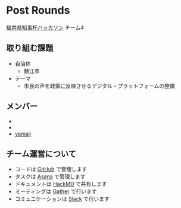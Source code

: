 # Post Rounds

[福井県知事杯ハッカソン](https://code4fukui.github.io/fukui-chijihai-hackathon-20240901/) チーム4

## 取り組む課題

* 自治体
  * 鯖江市
* テーマ
  * 市民の声を政策に反映させるデジタル・プラットフォームの整備

## メンバー

* 
* 
* [yamaji](https://github.com/haruyuki-16278)

## チーム運営について

* コードは [GitHub](https://github.com/PostRounds) で管理します
* タスクは [Asana](https://app.asana.com) で管理します
* ドキュメントは [HackMD](https://hackmd.io) で共有します
* ミーティングは [Gather](https://app.gather.town) で行います
* コミュニケーションは [Slack](https://slack.com) で行います
